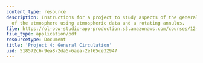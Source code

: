 ```yaml
---
content_type: resource
description: Instructions for a project to study aspects of the general circulation
  of the atmosphere using atmospheric data and a rotating annulus.
file: https://ol-ocw-studio-app-production.s3.amazonaws.com/courses/12-307-weather-and-climate-laboratory-spring-2009/518572c69ea82da56aea2ef65ce32947_climatology_lab.pdf
file_type: application/pdf
resourcetype: Document
title: 'Project 4: General Circulation'
uid: 518572c6-9ea8-2da5-6aea-2ef65ce32947
---
```

